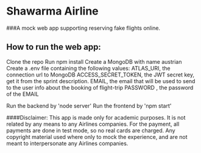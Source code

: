 # Shawarma Airline


###A mock web app supporting reserving fake flights online.

## **How to run the web app:**


Clone the repo
Run npm install
Create a MongoDB with name austrian
Create a .env file containing the following values:
  ATLAS_URI, the connection url to MongoDB
  ACCESS_SECRET_TOKEN, the JWT secret key, get it from the sprint description.
  EMAIL, the email that will be used to send to the user info about the booking of flight-trip
  PASSWORD , the password of the EMAIL

Run the backend by 'node server'
Run the frontend by 'npm start'

####Disclaimer:
This app is made only for academic purposes. It is not related by any means to any Airlines companies.
For the payment, all payments are done in test mode, so no real cards are charged.
Any copyright material used where only to mock the experience, and are not meant to interpersonate any Airlines companies.

